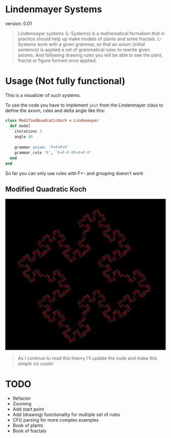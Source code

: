 # Lindenmayer Systems

version: 0.01

> Lindenmayer systems (L-Systems) is a mathematical formalism that in practice should help up make models of plants and some fractals. L-Systems work with a given grammar, so that an axiom (initial sentence) is applied a set of grammatical rules to rewrite given axioms. And following drawing rules you will be able to see the plant, fractal or figure formed once applied.

# Usage (Not fully functional)

This is a visualizer of such systems.

To use the code you have to implement `init` from the Lindenmayer class to define the axiom, rules and delta angle like this:

```ruby
class ModifiedQuadraticKoch < Lindenmayer
  def model
    iterations 3
    angle 90

    grammar axiom: 'F+F+F+F'
    grammar_rule 'F', 'F+F-F-FF+F+F-F'
  end
end
```

So far you can only use rules with F+- and grouping doesn't work

## Modified Quadratic Koch

![Modified Quadratic Koch](./pics/koch.png)

> As I continue to read this theory I'll update the code and make this simple viz cooler

# TODO

* Refactor
* Zooming
* Add start point
* Add (drawing) functionality for multiple set of rules
* CFG parsing for more complex examples
* Book of plants
* Book of fractals
